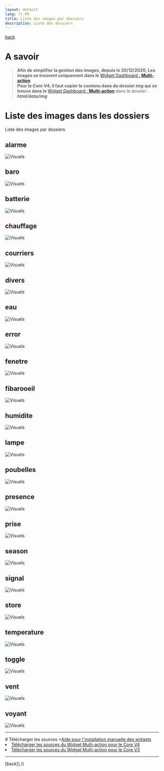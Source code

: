 ```yaml
---
layout: default
lang: fr_FR
title: Liste des images par dossiers
description: Liste des dossiers
---
```


[back](./)

# A savoir

<blockquote>
<b>Afin de simplifier la gestion des images, depuis le 20/12/2020, Les images se trouvent uniquement dans le </b><a href="WIDGET_d_Multi_action_Defaut">Widget Dashboard : <b>Multi-action</b></a>
<br>
<b>Pour le Core V4, il faut copier le contenu dans du dossier <i>img</i> qui se trouve dans le </b><a href="https://github.com/JEALG/JEEDOM-Multi_action-Defaut/tree/images">Widget Dashboard : <b>Multi-action</b></a> dans le dossier : <b><i>html/data/img</i></b>

</blockquote>

# Liste des images dans les dossiers

Liste des images par dossiers

## alarme

<img src="../{{site.img}}/visuel/alarme.png" alt="Visuels" />

## baro

<img src="../{{site.img}}/visuel/baro.png" alt="Visuels" />

## batterie

<img src="../{{site.img}}/visuel/batterie.png" alt="Visuels" />

## chauffage

<img src="../{{site.img}}/visuel/chauffage.png" alt="Visuels" />

## courriers

<img src="../{{site.img}}/visuel/courriers.png" alt="Visuels" />

## divers

<img src="../{{site.img}}/visuel/divers.png" alt="Visuels" />

## eau

<img src="../{{site.img}}/visuel/eau.png" alt="Visuels" />

## error

<img src="../{{site.img}}/visuel/error.png" alt="Visuels" />

## fenetre

<img src="../{{site.img}}/visuel/fenetre.png" alt="Visuels" />

## fibarooeil

<img src="../{{site.img}}/visuel/oeil.png" alt="Visuels" />

## humidite

<img src="../{{site.img}}/visuel/humidite.png" alt="Visuels" />

## lampe

<img src="../{{site.img}}/visuel/lampe.png" alt="Visuels" />

## poubelles

<img src="../{{site.img}}/visuel/poubelles.png" alt="Visuels" />

## presence

<img src="../{{site.img}}/visuel/presence.png" alt="Visuels" />

## prise

<img src="../{{site.img}}/visuel/prise.png" alt="Visuels" />

## season

<img src="../{{site.img}}/visuel/saison.png" alt="Visuels" />

## signal

<img src="../{{site.img}}/visuel/signal.png" alt="Visuels" />

## store

<img src="../{{site.img}}/visuel/store.png" alt="Visuels" />

## temperature

<img src="../{{site.img}}/visuel/temperature.png" alt="Visuels" />

## toggle

<img src="../{{site.img}}/visuel/toggle.png" alt="Visuels" />

## vent

<img src="../{{site.img}}/visuel/vent.png" alt="Visuels" />

## voyant

<img src="../{{site.img}}/visuel/voyant.png" alt="Visuels" />

<hr />
# Télécharger les sources
><a href="{{site.baseurl}}/{{site.help}}/{{page.lang}}/install_manu">Aide pour l'installation manuelle des widgets</a>
<br/>

<li><a href="https://github.com/JEALG/JEEDOM-Multi_action-Defaut--mobile/tree/masterv4">Télécharger les sources du Widget Multi-action pour le Core V4</a></li>
<li><a href="https://github.com/JEALG/JEEDOM-Multi_action-Defaut--mobile/tree/master">Télécharger les sources du Widget Multi-action pour le Core V3</a></li>

<hr />
[back](./)
